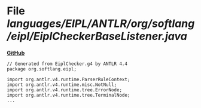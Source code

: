 # File _languages/EIPL/ANTLR/org/softlang/eipl/EiplCheckerBaseListener.java_
**[GitHub](https://github.com/softlang/yas/blob/master/languages/EIPL/ANTLR/org/softlang/eipl/EiplCheckerBaseListener.java)**
```
// Generated from EiplChecker.g4 by ANTLR 4.4
package org.softlang.eipl;

import org.antlr.v4.runtime.ParserRuleContext;
import org.antlr.v4.runtime.misc.NotNull;
import org.antlr.v4.runtime.tree.ErrorNode;
import org.antlr.v4.runtime.tree.TerminalNode;
...
```
